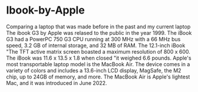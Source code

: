 # Ibook-by-Apple
Comparing a laptop that was made before in the past and my current laptop
The ibook G3 by Apple was relased to the public in the year 1999. The iBook G3 had a PowerPC 750 G3 CPU running at 300 MHz with a 66 MHz bus speed, 3.2 GB of internal storage, and 32 MB of RAM. The 12.1-inch iBook "The TFT active matrix screen boasted a maximum resolution of 800 x 600. The iBook was 11.6 x 13.5 x 1.8 when closed "it weighed 6.6 pounds. Apple's most transportable laptop model is the MacBook Air. The device comes in a variety of colors and includes a 13.6-inch LCD display, MagSafe, the M2 chip, up to 24GB of memory, and more. The MacBook Air is Apple's lightest Mac, and it was introduced in June 2022.
